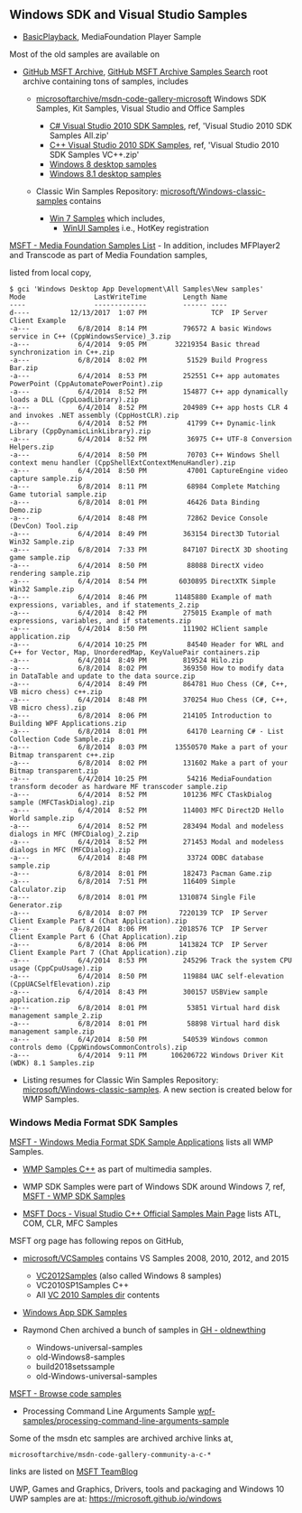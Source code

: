 ## Windows SDK and Visual Studio Samples
- [BasicPlayback](../Win32/Samples/BasicPlayback/), MediaFoundation Player Sample

Most of the old samples are available on
- [GitHub MSFT Archive](https://github.com/microsoftarchive), [GitHub MSFT Archive Samples Search](https://github.com/microsoftarchive?q=sample&type=all&language=&sort=) root archive containing tons of samples, includes
  - [microsoftarchive/msdn-code-gallery-microsoft](https://github.com/microsoftarchive/msdn-code-gallery-microsoft) Windows SDK Samples, Kit Samples, Visual Studio and Office Samples
    - [C# Visual Studio 2010 SDK Samples](https://github.com/microsoftarchive/msdn-code-gallery-microsoft/tree/master/Visual%20Studio%20Product%20Team/Visual%20Studio%202010%20SDK%20Samples/%5BC%23%5D-Visual%20Studio%202010%20SDK%20Samples), ref, 'Visual Studio 2010 SDK Samples All.zip'
    - [C++ Visual Studio 2010 SDK Samples](https://github.com/microsoftarchive/msdn-code-gallery-microsoft/tree/master/Visual%20Studio%20Product%20Team/Visual%20Studio%202010%20SDK%20Samples/%5BC%2B%2B%5D-Visual%20Studio%202010%20SDK%20Samples), ref, 'Visual Studio 2010 SDK Samples  VC++.zip'
    - [Windows 8 desktop samples](https://github.com/microsoftarchive/msdn-code-gallery-microsoft/tree/master/Official%20Windows%20Platform%20Sample/Windows%208%20desktop%20samples)
    - [Windows 8.1 desktop samples](https://github.com/microsoftarchive/msdn-code-gallery-microsoft/tree/master/Official%20Windows%20Platform%20Sample/Windows%208.1%20desktop%20samples)


  - Classic Win Samples Repository: [microsoft/Windows-classic-samples](https://github.com/microsoft/Windows-classic-samples) contains
    - [Win 7 Samples](https://github.com/microsoft/Windows-classic-samples/tree/main/Samples/Win7Samples) which includes,
      - [WinUI Samples](https://github.com/microsoft/Windows-classic-samples/tree/main/Samples/Win7Samples/winui) i.e., HotKey registration

[MSFT - Media Foundation Samples List](https://learn.microsoft.com/en-us/windows/win32/medfound/media-foundation-sdk-samples)
    - In addition, includes MFPlayer2 and Transcode as part of Media Foundation samples,  
  
listed from local copy,  

    $ gci 'Windows Desktop App Development\All Samples\New samples'
    Mode                 LastWriteTime         Length Name
    ----                 -------------         ------ ----
    d----          12/13/2017  1:07 PM                TCP  IP Server Client Example
    -a---            6/8/2014  8:14 PM         796572 A basic Windows service in C++ (CppWindowsService)_3.zip
    -a---            6/4/2014  9:05 PM       32219354 Basic thread synchronization in C++.zip
    -a---            6/8/2014  8:02 PM          51529 Build Progress Bar.zip
    -a---            6/4/2014  8:53 PM         252551 C++ app automates PowerPoint (CppAutomatePowerPoint).zip
    -a---            6/4/2014  8:52 PM         154877 C++ app dynamically loads a DLL (CppLoadLibrary).zip
    -a---            6/4/2014  8:52 PM         204989 C++ app hosts CLR 4 and invokes .NET assembly (CppHostCLR).zip
    -a---            6/4/2014  8:52 PM          41799 C++ Dynamic-link Library (CppDynamicLinkLibrary).zip
    -a---            6/4/2014  8:52 PM          36975 C++ UTF-8 Conversion Helpers.zip
    -a---            6/4/2014  8:50 PM          70703 C++ Windows Shell context menu handler (CppShellExtContextMenuHandler).zip
    -a---            6/4/2014  8:50 PM          47001 CaptureEngine video capture sample.zip
    -a---            6/8/2014  8:11 PM          68984 Complete Matching Game tutorial sample.zip
    -a---            6/8/2014  8:01 PM          46426 Data Binding Demo.zip
    -a---            6/4/2014  8:48 PM          72862 Device Console (DevCon) Tool.zip
    -a---            6/4/2014  8:49 PM         363154 Direct3D Tutorial Win32 Sample.zip
    -a---            6/8/2014  7:33 PM         847107 DirectX 3D shooting game sample.zip
    -a---            6/4/2014  8:50 PM          88088 DirectX video rendering sample.zip
    -a---            6/4/2014  8:54 PM        6030895 DirectXTK Simple Win32 Sample.zip
    -a---            6/4/2014  8:46 PM       11485880 Example of math expressions, variables, and if statements_2.zip
    -a---            6/4/2014  8:42 PM         275015 Example of math expressions, variables, and if statements.zip
    -a---            6/4/2014  8:50 PM         111902 HClient sample application.zip
    -a---            6/4/2014 10:25 PM          84540 Header for WRL and C++ for Vector, Map, UnorderedMap, KeyValuePair containers.zip
    -a---            6/4/2014  8:49 PM         819524 Hilo.zip
    -a---            6/8/2014  8:02 PM         369350 How to modify data in DataTable and update to the data source.zip
    -a---            6/4/2014  8:49 PM         864781 Huo Chess (C#, C++, VB micro chess) c++.zip
    -a---            6/4/2014  8:48 PM         370254 Huo Chess (C#, C++, VB micro chess).zip
    -a---            6/8/2014  8:06 PM         214105 Introduction to Building WPF Applications.zip
    -a---            6/8/2014  8:01 PM          64170 Learning C# - List  Collection Code Sample.zip
    -a---            6/8/2014  8:03 PM       13550570 Make a part of your Bitmap transparent c++.zip
    -a---            6/8/2014  8:02 PM         131602 Make a part of your Bitmap transparent.zip
    -a---            6/4/2014 10:25 PM          54216 MediaFoundation transform decoder as hardware MF transcoder sample.zip
    -a---            6/4/2014  8:52 PM         101236 MFC CTaskDialog sample (MFCTaskDialog).zip
    -a---            6/4/2014  8:52 PM         114003 MFC Direct2D Hello World sample.zip
    -a---            6/4/2014  8:52 PM         283494 Modal and modeless dialogs in MFC (MFCDialog)_2.zip
    -a---            6/4/2014  8:52 PM         271453 Modal and modeless dialogs in MFC (MFCDialog).zip
    -a---            6/4/2014  8:48 PM          33724 ODBC database sample.zip
    -a---            6/8/2014  8:01 PM         182473 Pacman Game.zip
    -a---            6/8/2014  7:51 PM         116409 Simple Calculator.zip
    -a---            6/8/2014  8:01 PM        1310874 Single File Generator.zip
    -a---            6/8/2014  8:07 PM        7220139 TCP  IP Server Client Example Part 4 (Chat Application).zip
    -a---            6/8/2014  8:06 PM        2018576 TCP  IP Server Client Example Part 6 (Chat Application).zip
    -a---            6/8/2014  8:06 PM        1413824 TCP  IP Server Client Example Part 7 (Chat Application).zip
    -a---            6/4/2014  8:53 PM         245296 Track the system CPU usage (CppCpuUsage).zip
    -a---            6/4/2014  8:50 PM         119884 UAC self-elevation (CppUACSelfElevation).zip
    -a---            6/4/2014  8:43 PM         300157 USBView sample application.zip
    -a---            6/8/2014  8:01 PM          53851 Virtual hard disk management sample_2.zip
    -a---            6/8/2014  8:01 PM          58898 Virtual hard disk management sample.zip
    -a---            6/4/2014  8:50 PM         540539 Windows common controls demo (CppWindowsCommonControls).zip
    -a---            6/4/2014  9:11 PM      106206722 Windows Driver Kit (WDK) 8.1 Samples.zip


  - Listing resumes for Classic Win Samples Repository: [microsoft/Windows-classic-samples](https://github.com/microsoft/Windows-classic-samples). A new section is created below for WMP Samples.

### Windows Media Format SDK Samples
[MSFT - Windows Media Format SDK Sample Applications](https://learn.microsoft.com/en-us/windows/win32/wmformat/sample-applications) lists all WMP Samples.
- [WMP Samples C++](https://github.com/microsoft/Windows-classic-samples/tree/main/Samples/Win7Samples/multimedia/WMP) as part of multimedia samples.
- WMP SDK Samples were part of Windows SDK around Windows 7, ref, [MSFT - WMP SDK Samples](https://learn.microsoft.com/en-us/windows/win32/wmp/samples)


- [MSFT Docs - Visual Studio C++ Official Samples Main Page](https://learn.microsoft.com/en-us/cpp/overview/visual-cpp-samples) lists ATL, COM, CLR, MFC Samples

MSFT org page has following repos on GitHub,
- [microsoft/VCSamples](https://github.com/microsoft/VCSamples) contains VS Samples 2008, 2010, 2012, and 2015
  - [VC2012Samples](https://github.com/microsoft/VCSamples/tree/master/VC2012Samples) (also called Windows 8 samples)
  - VC2010SP1Samples C++
  - All [VC 2010 Samples dir](https://github.com/microsoft/VCSamples/tree/master/VC2010Samples) contents

- [Windows App SDK Samples](https://github.com/microsoft/WindowsAppSDK-Samples)
- Raymond Chen archived a bunch of samples in [GH - oldnewthing](https://github.com/oldnewthing)
  - Windows-universal-samples
  - old-Windows8-samples
  - build2018setssample
  - old-Windows-universal-samples


[MSFT - Browse code samples](https://learn.microsoft.com/en-us/samples/browse)
- Processing Command Line Arguments Sample [wpf-samples/processing-command-line-arguments-sample](https://learn.microsoft.com/en-us/samples/microsoft/wpf-samples/processing-command-line-arguments-sample/)


Some of the msdn etc samples are archived archive links at,

    microsoftarchive/msdn-code-gallery-community-a-c-*

links are listed on [MSFT TeamBlog](https://learn.microsoft.com/en-us/teamblog/msdn-code-gallery-retired)


UWP, Games and Graphics, Drivers, tools and packaging and Windows 10 UWP samples are at: https://microsoft.github.io/windows